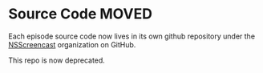 # Source Code MOVED

Each episode source code now lives in its own github repository under the [NSScreencast](https://github.com/nsscreencast) organization on GitHub.

This repo is now deprecated.
